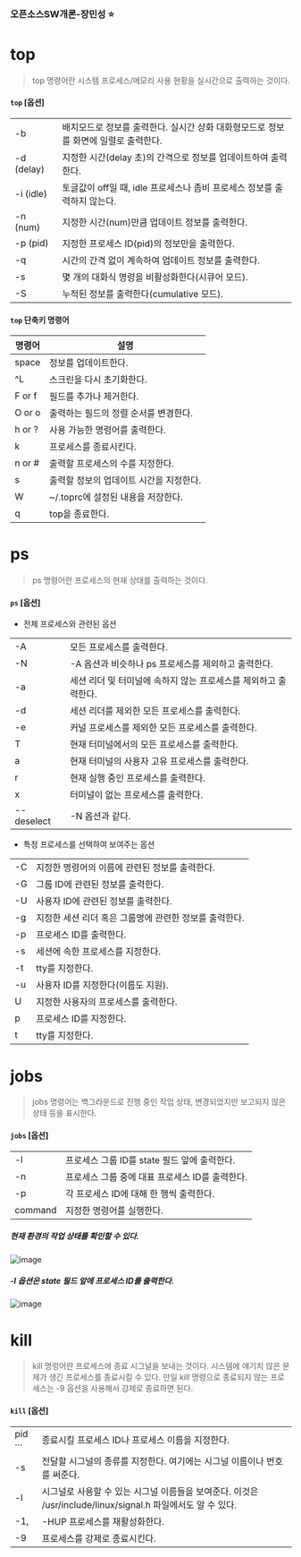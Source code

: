 ### 오픈소스SW개론-장민성 :star:

# top
> top 명령어란 시스템 프로세스/메모리 사용 현황을 실시간으로 출력하는 것이다.
#### `top` [옵션]
|||
|--|--|
|-b |배치모드로 정보를 출력한다. 실시간 상화 대화형모드로 정보를 화면에 일렬로 출력한다. |
| -d (delay) | 지정한 시간(delay 초)의 간격으로 정보를 업데이트하여 출력한다. |
| -i (idle) | 토글값이 off일 때, idle 프로세스나 좀비 프로세스 정보를 출력하지 않는다. |
| -n (num) | 지정한 시간(num)만큼 업데이트 정보를 출력한다. |
| -p (pid) | 지정한 프로세스 ID(pid)의 정보만을 출력한다. |
| -q | 시간의 간격 없이 계속하여 업데이트 정보를 출력한다. |
| -s | 몇 개의 대화식 명령을 비활성화한다(시큐어 모드). |
| -S | 누적된 정보를 출력한다(cumulative 모드). |

#### `top` 단축키 명령어
|명령어|설명|
|--|--|
|space|정보를 업데이트한다.|
|^L|스크린을 다시 초기화한다.
|F or f|필드를 추가나 제거한다.|
|O or o|출력하는 필드의 정렬 순서를 변경한다.|
|h or ?|사용 가능한 명령어를 출력한다.|
|k|프로세스를 종료시킨다.|
|n or #| 출력할 프로세스의 수를 지정한다.|
|s|출력할 정보의 업데이트 시간을 지정한다.|
|W| ~/.toprc에 설정된 내용을 저장한다.|
|q| top을 종료한다.|

# ps
> ps 명령어란 프로세스의 현재 상태를 출력하는 것이다.
#### `ps` [옵션]
* 전체 프로세스와 관련된 옵션

|||
|--|--|
|-A | 모든 프로세스를 출력한다.|
|-N | -A 옵션과 비슷하나 ps 프로세스를 제외하고 출력한다.|
|-a | 세션 리더 및 터미널에 속하지 않는 프로세스를 제외하고 출력한다.|
|-d | 세션 리더를 제외한 모든 프로세스를 출력한다.|
|-e | 커널 프로세스를 제외한 모든 프로세스를 출력한다.|
|T | 현재 터미널에서의 모든 프로세스를 출력한다.|
|a | 현재 터미널의 사용자 고유 프로세스를 출력한다.|
|r | 현재 실행 중인 프로세스를 출력한다.|
|x | 터미널이 없는 프로세스를 출력한다. |
|--deselect | -N 옵션과 같다. |

- 특정 프로세스를 선택하여 보여주는 옵션
 
 |||
|--|--|
|-C | 지정한 명령어의 이름에 관련된 정보를 출력한다.|
|-G | 그룹 ID에 관련된 정보를 출력한다.|
|-U | 사용자 ID에 관련된 정보를 출력한다.|
|-g | 지정한 세션 리더 혹은 그룹명에 관련한 정보를 출력한다.|
|-p | 프로세스 ID를 출력한다. |
|-s | 세션에 속한 프로세스를 지정한다. |
|-t | tty를 지정한다. |
|-u | 사용자 ID를 지정한다(이름도 지원). |
|U | 지정한 사용자의 프로세스를 출력한다. |
|p | 프로세스 ID를 지정한다. |
|t | tty를 지정한다. |

# jobs
> jobs 명령어는 백그라운드로 진행 중인 작업 상태, 변경되었지만 보고되지 않은 상태 등을 표시한다.
#### `jobs` [옵션]
|||
|--|--|
|-l | 프로세스 그룹 ID를 state 필드 앞에 출력한다.|
|-n | 프로세스 그룹 중에 대표 프로세스 ID를 출력한다. |
|-p | 각 프로세스 ID에 대해 한 행씩 출력한다.|
|command | 지정한 명령어를 실행한다.|

##### 현재 환경의 작업 상태를 확인할 수 있다.
![image](https://github.com/mminss0/jang/assets/129404419/ef749411-313c-4a6f-951e-b49e92b14abb)
##### -l 옵션은 state 필드 앞에 프로세스 ID를 출력한다.
![image](https://github.com/mminss0/jang/assets/129404419/58ac5339-b375-4a27-9b71-a4d92399a59b)



# kill
> kill 명렁어란 프로세스에 종료 시그널을 보내는 것이다. 시스템에 얘기치 않은 문제가 생긴 프로세스를 종료시킬 수 있다. 만일 kill 명령으로 종료되지 않는 프로세스는 -9 옵션을 사용해서 강제로 종료하면 된다.
#### `kill` [옵션]
|||
|--|--|
|pid ··· | 종료시킬 프로세스 ID나 프로세스 이름을 지정한다.|
|-s | 전달할 시그널의 종류를 지정한다. 여기에는 시그널 이름이나 번호를 써준다.|
|-l | 시그널로 사용할 수 있는 시그널 이름들을 보여준다. 이것은 /usr/include/linux/signal.h 파일에서도 알 수 있다.|
|-1, | -HUP 프로세스를 재활성화한다.|
|-9 | 프로세스를 강제로 종료시킨다.|




